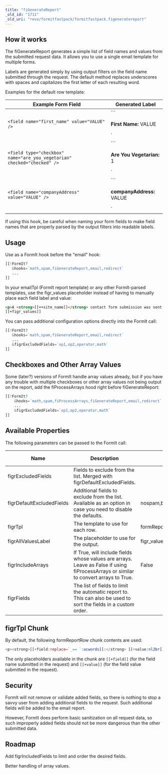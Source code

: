 ```yaml
---
title: "fiGenerateReport"
_old_id: "1711"
_old_uri: "revo/formitfastpack/formitfastpack.figeneratereport"
---
```


## How it works

 The fiGenerateReport generates a simple list of field names and values from the submitted request data. It allows you to use a single email template for multiple forms.

 Labels are generated simply by using output filters on the field name submitted through the request. The default method replaces underscores with spaces and capitalizes the first letter of each resulting word.

 Examples for the default row template:

 | Example Form Field                                                      | Generated Label                                   |
 | ----------------------------------------------------------------------- | ------------------------------------------------- |
 | `<field name="first_name" value="VALUE" />`                             | ```<p><strong>First Name:</strong> VALUE</p>`     |
 | `<field type="checkbox" name="are_you_vegetarian" checked="checked" />` | ```<p><strong>Are You Vegetarian:</strong> 1</p>` |
 | `<field name="companyAddress" value="VALUE" />`                         | ```<p><strong>companyAddress:</strong> VALUE</p>` |

 If using this hook, be careful when naming your form fields to make field names that are properly parsed by the output filters into readable labels. 

## Usage

 Use as a FormIt hook before the "email" hook:

 ``` php 
[[!FormIt? 
    &hooks=`math,spam,fiGenerateReport,email,redirect` 
    ...
]]
```

 In your emailTpl (FormIt report template) or any other FormIt-parsed templates, use the figr\_values placeholder instead of having to manually place each field label and value:

 ``` html 
 <p>A <strong>[[++site_name]]</strong> contact form submission was sent from the <strong>[[*pagetitle]]</strong> page:</p>
[[+figr_values]]
```

 You can pass additional configuration options directly into the FormIt call:

 ``` php 
[[!FormIt? 
    &hooks=`math,spam,fiGenerateReport,email,redirect` 
    ...
    &figrExcludedFields=`op1,op2,operator,math`
]]
```

## Checkboxes and Other Array Values

Some (later?) versions of FormIt handle array values already, but if you have any trouble with multiple checkboxes or other array values not being output on the report, add the fiProcessArrays hood right before fiGenerateReport:

``` php 
[[!FormIt? 
    &hooks=`math,spam,fiProcessArrays,fiGenerateReport,email,redirect` 
    ...
    &figrExcludedFields=`op1,op2,operator,math`
]]
```

## Available Properties

 The following parameters can be passed to the FormIt call:

 | Name                      | Description                                                                                                                         | Default Value                                                       | Version Added |
 | ------------------------- | ----------------------------------------------------------------------------------------------------------------------------------- | ------------------------------------------------------------------- | ------------- |
 | figrExcludedFields        | Fields to exclude from the list. Merged with figrDefaultExcludedFields.                                                             |                                                                     | 1.1.0-pl      |
 | figrDefaultExcludedFields | Additional fields to exclude from the list. Available as an option in case you need to disable the defaults.                        | nospam,blank,recaptcha\_challenge\_field,recaptcha\_response\_field | 1.1.0-pl      |
 | figrTpl                   | The template to use for each row.                                                                                                   | formReportRow                                                       | 1.1.0-pl      |
 | figrAllValuesLabel        | The placeholder to use for the output.                                                                                              | figr\_values                                                        | 1.1.0-pl      |
 | figrIncludeArrays         | If True, will include fields whose values are arrays. Leave as False if using fiProcessArrays or similar to convert arrays to True. | False                                                               | _1.1.1_       |  |
 | figrFields                | The list of fields to limit the automatic report to. This can also be used to sort the fields in a custom order.                    |                                                                     | _1.1.1_       |

## figrTpl Chunk

 By default, the following formReportRow chunk contents are used:

 ``` php 
<p><strong>[[+field:replace=`_== `:ucwords]]:</strong> [[+value:nl2br]]</p><br>

```

 The only placeholders available in the chunk are `[[+field]]` (for the field name submitted in the request) and `[[+value]]` (for the field value submitted in the request).

## Security

 FormIt will not remove or validate added fields, so there is nothing to stop a savvy user from adding additional fields to the request. Such additional fields will be added to the email report.

 However, FormIt does perform basic sanitization on all request data, so such improperly added fields should not be more dangerous than the other submitted data.

## Roadmap

 Add figrIncludedFields to limit and order the desired fields.

 Better handling of array values.